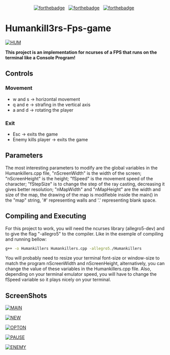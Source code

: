 <div align="center">

[![forthebadge](https://forthebadge.com/images/badges/made-with-c-plus-plus.svg)](https://forthebadge.com) &nbsp;
[![forthebadge](https://forthebadge.com/images/badges/built-with-love.svg)](https://forthebadge.com) &nbsp;
[![forthebadge](https://forthebadge.com/images/badges/open-source.svg)](https://forthebadge.com) &nbsp;

</div>

# Humankill3rs-Fps-game

<p align="left"><a href="https://imgbb.com/"><img src="https://i.ibb.co/3Ytq59P/HUM.png" alt="HUM" border="0"></a>
</p>

**This project is an implementation for ncurses of a FPS that runs on the terminal like a Console Program!**

## Controls

### Movement

- w and s -> horizontal movement
- q and e -> strafing in the vertical axis
- a and d -> rotating the player

### Exit

- Esc -> exits the game
- Enemy kills player -> exits the game

## Parameters

The most interesting parameters to modify are the global variables in the Humankillers.cpp file, "nScreenWidth" is the width of the screen; "nScreenHeight" is the height; "fSpeed" is the movement speed of the character; "fStepSize" is to change the step of the ray casting, decreasing it gives better resolution; "nMapWidth" and "nMapHeight" are the width and size of the map, the drawing of the map is modifieble inside the main() in the "map" string, '#' representing walls and '.' representing blank space.

## Compiling and Executing

For this project to work, you will need the ncurses library (allegro5-dev) and to give the flag "-allegro5" to the compiler. Like in the exemple of compiling and running bellow:

```bash
g++ -o Humankillers Humankillers.cpp -allegro5./Humankillers
```

You will probably need to resize your terminal font-size or window-size to match the program nScreenWidth and nScreenHeight, alternatively, you can change the value of these variables in the Humankillers.cpp file. Also, depending on your terminal emulator speed, you will have to change the fSpeed variable so it plays nicely on your terminal.

## ScreenShots

<div align="left">
<p><a href="https://imgbb.com/"><img src="https://i.ibb.co/B63Vpbp/MAIN.png" alt="MAIN" border="0"></a></p>
<p><a href="https://imgbb.com/"><img src="https://i.ibb.co/7tmJjfj/NEW.png" alt="NEW" border="0"></a></p>
<p><a href="https://imgbb.com/"><img src="https://i.ibb.co/1J9gGXw/OPTON.png" alt="OPTON" border="0"></a></p>
<p><a href="https://imgbb.com/"><img src="https://i.ibb.co/dfkbtPJ/PAUSE.png" alt="PAUSE" border="0"></a></p>
<p><a href="https://imgbb.com/"><img src="https://i.ibb.co/7JTHs7z/ENEMY.png" alt="ENEMY" border="0"></a></p>
